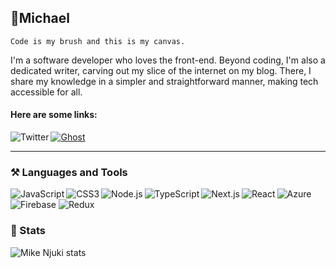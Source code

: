## 📎Michael
    Code is my brush and this is my canvas.
I'm a software developer who loves the front-end. Beyond coding, I'm also a dedicated writer, carving out my slice of the internet on my blog. There, I share my knowledge in a simpler and straightforward manner, making tech accessible for all.

#### Here are some links:
<a href="https://twitter.com/YourTwitterHandle" target="_blank">
  <img align="left" src="https://img.shields.io/badge/Twitter-%231DA1F2.svg?style=for-the-badge&logo=Twitter&logoColor=white" alt="Twitter">
</a>
<a href="https://blog.mikenjuki.com" target="_blank">
<img src="https://img.shields.io/badge/ghost-000?style=for-the-badge&logo=ghost&logoColor=%23F7DF1E" alt="Ghost">
</a>
<br>

***
 
### ⚒️ Languages and Tools
<img align="left"
src="https://img.shields.io/badge/javascript-%23323330.svg?style=for-the-badge&logo=javascript&logoColor=%23F7DF1E"
alt="JavaScript" />
<img align="left" src="https://img.shields.io/badge/css3-%231572B6.svg?style=for-the-badge&logo=css3&logoColor=white" alt="CSS3" />
<img align="left" src="https://img.shields.io/badge/node.js-6DA55F?style=for-the-badge&logo=node.js&logoColor=white" alt="Node.js">
<img align="left" src="https://img.shields.io/badge/typescript-%23007ACC.svg?style=for-the-badge&logo=typescript&logoColor=white" alt="TypeScript">
<img align="left" align="left" src="https://img.shields.io/badge/Next-black?style=for-the-badge&logo=next.js&logoColor=white" alt="Next.js">
<img align="left" src="https://img.shields.io/badge/react-%2320232a.svg?style=for-the-badge&logo=react&logoColor=%2361DAFB" alt="React">
<img src="https://img.shields.io/badge/azure-%230072C6.svg?style=for-the-badge&logo=microsoftazure&logoColor=white" alt="Azure">
<img src="https://img.shields.io/badge/firebase-%23039BE5.svg?style=for-the-badge&logo=firebase" alt="Firebase">
<img  src="https://img.shields.io/badge/redux-%23593d88.svg?style=for-the-badge&logo=redux&logoColor=white" alt="Redux">



<!-- BLOG-POST-LIST:START -->
<!-- BLOG-POST-LIST:END -->


### 🧮 Stats
<img align="left" src="https://github-readme-stats.vercel.app/api/top-langs/?username=mikenjuki&layout=donut" alt="Mike Njuki stats" />
<!--  
<img align="left" width="50%" src="https://github-readme-stats.vercel.app/api?username=mikenjuki&show_icons=true&theme=tokyonight" alt="Mike Njuki stats" />
-->

